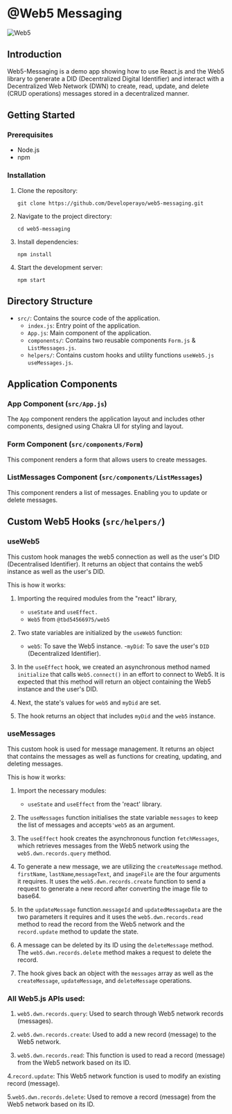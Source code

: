 # @Web5 Messaging 

![Web5](https://cdn.loom.com/images/originals/16e4700809cc46909464c349450528d9.jpg?Policy=eyJTdGF0ZW1lbnQiOlt7IlJlc291cmNlIjoiaHR0cHM6Ly9jZG4ubG9vbS5jb20vaW1hZ2VzL29yaWdpbmFscy8xNmU0NzAwODA5Y2M0NjkwOTQ2NGMzNDk0NTA1MjhkOS5qcGciLCJDb25kaXRpb24iOnsiRGF0ZUxlc3NUaGFuIjp7IkFXUzpFcG9jaFRpbWUiOjE2ODY4MzY1NjB9fX1dfQ__&Key-Pair-Id=APKAJQIC5BGSW7XXK7FQ&Signature=LUXTGyPha1RL1CI9lRhpG%7EEnQY4u3Wq3An0iHryZuUS3U0BbB3aGCNN7XFQ5%7ENhiGH6XuhuQTMVSWm%7E6xx2iMhkuGKLE7pZVvvT44W1oTxPcFTTkwwxwHHYdxD520gWOpjWCUtu8haYRB8xRakInmodzmN2wTH4vYBNJXekCfllVisYReEVPci0ls%7EjZClatyVn9NKf9VVNb1-B70jkzvZYKzPOGyPAbLea4gFv8hL8D0JzCclwdqpXIUSs3JB3hG3PO3vYoLQ26oPIGgPxclrK2vC0%7EBz4ViHmVSv8oZO31KxJuiAGCpJr0C%7EdnJjkSBZuFx2hHZ9QcCJUZKOHGDw__)


## Introduction

Web5-Messaging is a demo app showing how to use React.js and the Web5 library to generate a DID (Decentralized Digital Identifier) and interact with a Decentralized Web Network (DWN) to create, read, update, and delete (CRUD operations) messages stored in a decentralized manner.

## Getting Started

### Prerequisites

- Node.js
- npm

### Installation

1. Clone the repository:
   ```
   git clone https://github.com/Developerayo/web5-messaging.git
   ```

2. Navigate to the project directory:
   ```
   cd web5-messaging
   ```

3. Install dependencies:
   ```
   npm install
   ```

4. Start the development server:
   ```
   npm start
   ```

## Directory Structure

- `src/`: Contains the source code of the application.
  - `index.js`: Entry point of the application.
  - `App.js`: Main component of the application.
  - `components/`: Contains two reusable components `Form.js` & `ListMessages.js`.
  - `helpers/`: Contains custom hooks and utility functions `useWeb5.js` `useMessages.js`.

## Application Components

### App Component (`src/App.js`)

The `App` component renders the application layout and includes other components, designed using Chakra UI for styling and layout.

### Form Component (`src/components/Form`)

This component renders a form that allows users to create messages.

### ListMessages Component (`src/components/ListMessages`)

This component renders a list of messages. Enabling you to update or delete messages.

## Custom Web5 Hooks (`src/helpers/`)
### useWeb5

This custom hook manages the web5 connection as well as the user's DID (Decentralised Identifier). It returns an object that contains the web5 instance as well as the user's DID.

This is how it works:

1. Importing the required modules from the "react" library,
    - `useState` and `useEffect.`
    - `Web5` from `@tbd54566975/web5`

2. Two state variables are initialized by the `useWeb5` function:
    - `web5`: To save the Web5 instance.
    -`myDid`: To save the user's `DID` (Decentralized Identifier).

3. In the `useEffect` hook, we created an asynchronous method named `initialize` that calls `Web5.connect()` in an effort to connect to Web5. It is expected that this method will return an object containing the Web5 instance and the user's DID.

4. Next, the state's values for `web5` and `myDid` are set.

5. The hook returns an object that includes `myDid` and the `web5` instance.

### useMessages

This custom hook is used for message management. It returns an object that contains the messages as well as functions for creating, updating, and deleting messages.

This is how it works:

1. Import the necessary modules:
    - `useState` and `useEffect` from the 'react' library.

2. The `useMessages` function initialises the state variable `messages` to keep the list of messages and accepts`'web5` as an argument.

3. The `useEffect` hook creates the asynchronous function `fetchMessages`, which retrieves messages from the Web5 network using the `web5.dwn.records.query` method.

4. To generate a new message, we are utilizing the `createMessage` method. `firstName`, `lastName`,`messageText`, and `imageFile` are the four arguments it requires. It uses the `web5.dwn.records.create` function to send a request to generate a new record after converting the image file to base64.

5. In the `updateMessage` function.`messageId` and `updatedMessageData` are the two parameters it requires and it uses the `web5.dwn.records.read` method to read the record from the Web5 network and the `record.update` method to update the state.

6. A message can be deleted by its ID using the `deleteMessage` method. The `web5.dwn.records.delete` method makes a request to delete the record.

7. The hook gives back an object with the `messages` array as well as the `createMessage`, `updateMessage`, and `deleteMessage` operations.

### All Web5.js APIs used:

1. `web5.dwn.records.query`: Used to search through Web5 network records (messages).

2. `web5.dwn.records.create`: Used to add a new record (message) to the Web5 network.

3. `web5.dwn.records.read`: This function is used to read a record (message) from the Web5 network based on its ID.

4.`record.update`: This Web5 network function is used to modify an existing record (message).

5.`web5.dwn.records.delete`: Used to remove a record (message) from the Web5 network based on its ID.